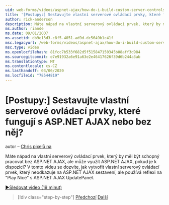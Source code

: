 ```yaml
---
uid: web-forms/videos/aspnet-ajax/how-do-i-build-custom-server-controls-that-work-with-or-without-aspnet-ajax
title: '[Postupy:] Sestavujte vlastní serverové ovládací prvky, které fungují s ASP.NET AJAX nebo bez něj? | Dokumenty Microsoft'
author: rick-anderson
description: Máte nápad na vlastní serverový ovládací prvek, který by měl být schopný pracovat bez ASP.NET AJAX, ale může využít ASP.NET AJAX, pokud je k dispozici...
ms.author: riande
ms.date: 09/01/2007
ms.assetid: db9e13d3-c8f5-4051-ad9d-dc5649b1c41f
msc.legacyurl: /web-forms/videos/aspnet-ajax/how-do-i-build-custom-server-controls-that-work-with-or-without-aspnet-ajax
msc.type: video
ms.openlocfilehash: 81fcc7b533f682d5f515847150345b08aff3d984
ms.sourcegitcommit: e7e91932a6e91a63e2e46417626f39d6b244a3ab
ms.translationtype: MT
ms.contentlocale: cs-CZ
ms.lasthandoff: 03/06/2020
ms.locfileid: "78544819"
---
```

# <a name="how-do-i-build-custom-server-controls-that-work-with-or-without-aspnet-ajax"></a>[Postupy:] Sestavujte vlastní serverové ovládací prvky, které fungují s ASP.NET AJAX nebo bez něj?

autor – [Chris pixelů na](https://twitter.com/chrispels)

Máte nápad na vlastní serverový ovládací prvek, který by měl být schopný pracovat bez ASP.NET AJAX, ale může využít ASP.NET AJAX, pokud je k dispozici? V tomto videu se dozvíte, jak vytvořit vlastní serverový ovládací prvek, který neodkazuje na ASP.NET AJAX sestavení, ale používá reflexi na "Play Nice" s ASP.NET AJAX UpdatePanel.

[&#9654;Sledovat video (19 minut)](https://channel9.msdn.com/Blogs/ASP-NET-Site-Videos/how-do-i-build-custom-server-controls-that-work-with-or-without-aspnet-ajax)

> [!div class="step-by-step"]
> [Předchozí](how-do-i-create-an-aspnet-ajax-extender-from-scratch.md)
> [Další](how-do-i-associate-ajax-client-behavior-with-an-aspnet-server-control.md)
